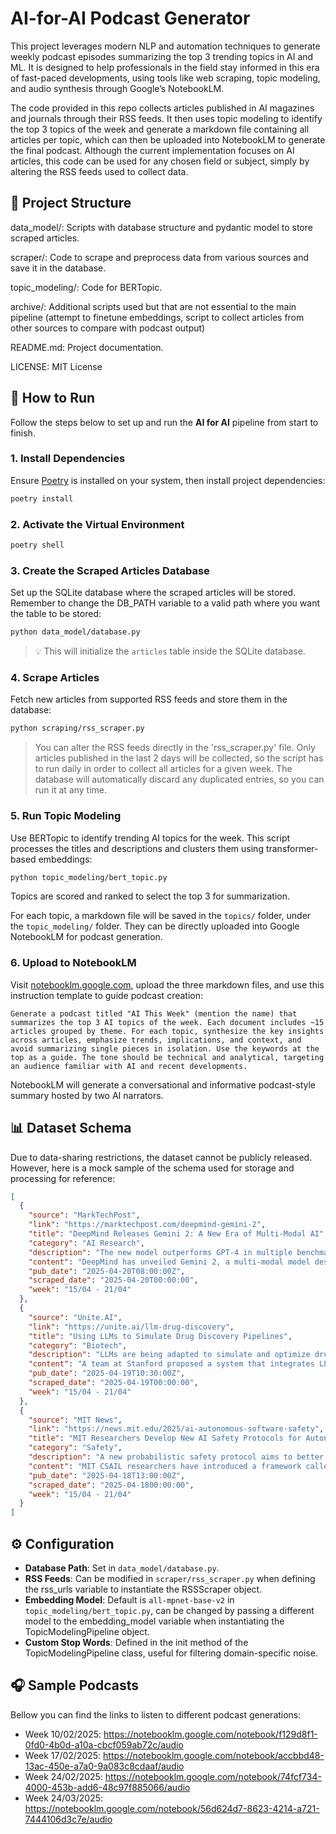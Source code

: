 # AI-for-AI Podcast Generator
This project leverages modern NLP and automation techniques to generate weekly podcast episodes summarizing the top 3 
trending topics in AI and ML. It is designed to help professionals in the field stay informed in this era of fast-paced developments, 
using tools like web scraping, topic modeling, and audio synthesis through Google’s NotebookLM.

The code provided in this repo collects articles published in AI magazines and journals through their RSS feeds. 
It then uses topic modeling to identify the top 3 topics of the week and generate a markdown file containing all articles
per topic, which can then be uploaded into NotebookLM to generate the final podcast. 
Although the current implementation focuses on AI articles, this code can be used for any chosen field or subject, simply
by altering the RSS feeds used to collect data. 

## 📁 Project Structure
data_model/: Scripts with database structure and pydantic model to store scraped articles.

scraper/: Code to scrape and preprocess data from various sources and save it in the database.

topic_modeling/: Code for BERTopic.

archive/: Additional scripts used but that are not essential to the main pipeline (attempt to finetune embeddings, script to collect articles from other sources to compare with podcast output)

README.md: Project documentation.

LICENSE: MIT License

## 🚀 How to Run

Follow the steps below to set up and run the **AI for AI** pipeline from start to finish.

### 1. Install Dependencies

Ensure [Poetry](https://python-poetry.org/docs/#installation) is installed on your system, then install project dependencies:

```bash
poetry install
```

### 2. Activate the Virtual Environment

```bash
poetry shell
```

### 3. Create the Scraped Articles Database

Set up the SQLite database where the scraped articles will be stored. 
Remember to change the DB_PATH variable to a valid path where you want the table to be stored:

```bash
python data_model/database.py
```

> 💡 This will initialize the `articles` table inside the SQLite database.

### 4. Scrape Articles

Fetch new articles from supported RSS feeds and store them in the database:

```bash
python scraping/rss_scraper.py 
```

> You can alter the RSS feeds directly in the 'rss_scraper.py' file. 
Only articles published in the last 2 days will be collected, so the script has to run daily 
in order to collect all articles for a given week. The database will automatically
> discard any duplicated entries, so you can run it at any time.

### 5. Run Topic Modeling

Use BERTopic to identify trending AI topics for the week. This script processes the titles and descriptions and clusters them using transformer-based embeddings:

```bash
python topic_modeling/bert_topic.py
```

Topics are scored and ranked to select the top 3 for summarization.

For each topic, a markdown file will be saved in the `topics/` folder, under the `topic_modeling/` folder. 
They can be directly uploaded into Google NotebookLM for podcast generation.


### 6. Upload to NotebookLM

Visit [notebooklm.google.com](https://notebooklm.google.com/), upload the three markdown files, and use this instruction template to guide podcast creation:

```
Generate a podcast titled "AI This Week" (mention the name) that summarizes the top 3 AI topics of the week. Each document includes ~15 articles grouped by theme. For each topic, synthesize the key insights across articles, emphasize trends, implications, and context, and avoid summarizing single pieces in isolation. Use the keywords at the top as a guide. The tone should be technical and analytical, targeting an audience familiar with AI and recent developments.
```

NotebookLM will generate a conversational and informative podcast-style summary hosted by two AI narrators.

## 📊 Dataset Schema
Due to data-sharing restrictions, the dataset cannot be publicly released. 
However, here is a mock sample of the schema used for storage and processing for reference:

```json
[
  {
    "source": "MarkTechPost",
    "link": "https://marktechpost.com/deepmind-gemini-2",
    "title": "DeepMind Releases Gemini 2: A New Era of Multi-Modal AI",
    "category": "AI Research",
    "description": "The new model outperforms GPT-4 in multiple benchmarks and introduces improvements in vision-language integration.",
    "content": "DeepMind has unveiled Gemini 2, a multi-modal model designed to bridge vision and language understanding. Early benchmarks show a significant improvement over GPT-4 in both zero-shot and fine-tuned settings. The model leverages a novel routing technique in its mixture-of-experts architecture...",
    "pub_date": "2025-04-20T08:00:00Z",
    "scraped_date": "2025-04-20T00:00:00",
    "week": "15/04 - 21/04"
  },
  {
    "source": "Unite.AI",
    "link": "https://unite.ai/llm-drug-discovery",
    "title": "Using LLMs to Simulate Drug Discovery Pipelines",
    "category": "Biotech",
    "description": "LLMs are being adapted to simulate and optimize drug development, particularly for molecular binding prediction.",
    "content": "A team at Stanford proposed a system that integrates LLMs with molecular dynamics simulations. The aim is to reduce computation time and improve prediction accuracy for protein-ligand binding affinity. Their pipeline uses fine-tuned transformers to estimate binding probabilities before full simulations...",
    "pub_date": "2025-04-19T10:30:00Z",
    "scraped_date": "2025-04-19T00:00:00",
    "week": "15/04 - 21/04"
  },
  {
    "source": "MIT News",
    "link": "https://news.mit.edu/2025/ai-autonomous-software-safety",
    "title": "MIT Researchers Develop New AI Safety Protocols for Autonomous Systems",
    "category": "Safety",
    "description": "A new probabilistic safety protocol aims to better detect and avoid failure modes in self-driving car algorithms.",
    "content": "MIT CSAIL researchers have introduced a framework called ProbSafeNet, which applies uncertainty-aware modeling to identify high-risk behaviors in real-time. The study shows its ability to reduce collision rates in simulation by 68% compared to existing baselines. This represents a significant step for the trustworthiness of AI-driven autonomy...",
    "pub_date": "2025-04-18T13:00:00Z",
    "scraped_date": "2025-04-1800:00:00",
    "week": "15/04 - 21/04"
  }
]
```

## ⚙️ Configuration

- **Database Path**: Set in `data_model/database.py`.
- **RSS Feeds**: Can be modified in `scraper/rss_scraper.py` when defining the rss_urls variable to instantiate the RSSScraper object.
- **Embedding Model**: Default is `all-mpnet-base-v2` in `topic_modeling/bert_topic.py`, can be changed by passing a different model to the embedding_model variable when instantiating the TopicModelingPipeline object.
- **Custom Stop Words**: Defined in the init method of the TopicModelingPipeline class, useful for filtering domain-specific noise.

## 🎧 Sample Podcasts

Bellow you can find the links to listen to different podcast generations:
- Week 10/02/2025: https://notebooklm.google.com/notebook/f129d8f1-0fd0-4b0d-a10a-cbcf059ab72c/audio
- Week 17/02/2025: https://notebooklm.google.com/notebook/accbbd48-13ac-450e-a7a0-9a083c8cdaaf/audio
- Week 24/02/2025: https://notebooklm.google.com/notebook/74fcf734-4000-453b-add6-48c97f885066/audio 
- Week 24/03/2025: https://notebooklm.google.com/notebook/56d624d7-8623-4214-a721-7444106d3c7e/audio 
